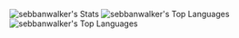 ![sebbanwalker's Stats](https://github-readme-stats.vercel.app/api?username=sebbanwalker&theme=default&show_icons=true&hide_border=true&count_private=true)
![sebbanwalker's Top Languages](https://github-readme-stats.vercel.app/api/top-langs/?username=sebbanwalker&theme=default&show_icons=true&hide_border=true&layout=compact)
![sebbanwalker's Top Languages](https://github-readme-stats.vercel.app/api/top-langs/?username=sebbanwalker&theme=default&show_icons=true&hide_border=true&layout=compact)
